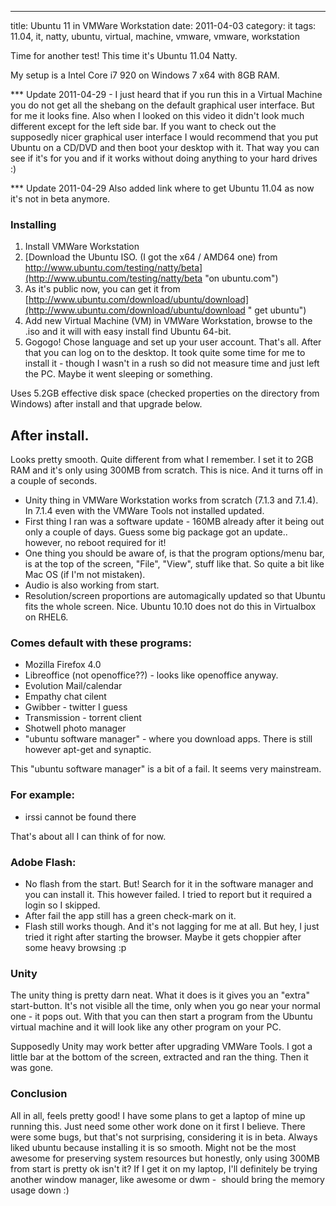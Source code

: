 ---
title: Ubuntu 11 in VMWare Workstation
date: 2011-04-03
category: it
tags: 11.04, it, natty, ubuntu, virtual, machine, vmware, vmware, workstation

Time for another test! This time it's Ubuntu 11.04 Natty.

My setup is a Intel Core i7 920 on Windows 7 x64 with 8GB RAM.

\*\*\* Update 2011-04-29 - I just heard that if you run this in a Virtual Machine you do not get all the shebang on the default graphical user interface. But for me it looks fine. Also when I looked on this video it didn't look much different except for the left side bar. If you want to check out the supposedly nicer graphical user interface I would recommend that you put Ubuntu on a CD/DVD and then boot your desktop with it. That way you can see if it's for you and if it works without doing anything to your hard drives :)

\*\*\* Update 2011-04-29 Also added link where to get Ubuntu 11.04 as now it's not in beta anymore.

### Installing

1. Install VMWare Workstation
2. [Download the Ubuntu ISO. (I got the x64 / AMD64 one) from http://www.ubuntu.com/testing/natty/beta](http://www.ubuntu.com/testing/natty/beta "on ubuntu.com")
3. As it's public now, you can get it from [http://www.ubuntu.com/download/ubuntu/download](http://www.ubuntu.com/download/ubuntu/download " get ubuntu")
4. Add new Virtual Machine (VM) in VMWare Workstation, browse to the .iso and it will with easy install find Ubuntu 64-bit.
5. Gogogo! Chose language and set up your user account. That's all. After that you can log on to the desktop. It took quite some time for me to install it - though I wasn't in a rush so did not measure time and just left the PC. Maybe it went sleeping or something.

Uses 5.2GB effective disk space (checked properties on the directory from Windows) after install and that upgrade below.

## **After install.**

Looks pretty smooth. Quite different from what I remember. I set it to 2GB  RAM and it's only using 300MB from scratch. This is nice. And it turns off in a couple of seconds.

- Unity thing in VMWare Workstation works from scratch (7.1.3 and 7.1.4). In 7.1.4 even with the VMWare Tools not installed updated.
- First thing I ran was a software update - 160MB already after it being out only a couple of days. Guess some big package got an update.. however, no reboot required for it!
- One thing you should be aware of, is that the program options/menu bar, is at the top of the screen, "File", "View", stuff like that. So quite a bit like Mac OS (if I'm not mistaken).
- Audio is also working from start.
- Resolution/screen proportions are automagically updated so that Ubuntu fits the whole screen. Nice. Ubuntu 10.10 does not do this in Virtualbox on RHEL6.

### Comes default with these programs:

- Mozilla Firefox 4.0
- Libreoffice (not openoffice??) - looks like openoffice anyway.
- Evolution Mail/calendar
- Empathy chat cilent
- Gwibber - twitter I guess
- Transmission - torrent client
- Shotwell photo manager
- "ubuntu software manager" - where you download apps. There is still however apt-get and synaptic.

This "ubuntu software manager" is a bit of a fail. It seems very mainstream.

### For example:

- irssi cannot be found there

That's about all I can think of for now.

### Adobe Flash:

- No flash from the start. But! Search for it in the software manager and you can install it. This however failed. I tried to report but it required a login so I skipped.
- After fail the app still has a green check-mark on it.
- Flash still works though. And it's not lagging for me at all. But hey, I just tried it right after starting the browser. Maybe it gets choppier after some heavy browsing :p

### Unity

The unity thing is pretty darn neat. What it does is it gives you an "extra" start-button. It's not visible all the time, only when you go near your normal one - it pops out. With that you can then start a program from the Ubuntu virtual machine and it will look like any other program on your PC.

Supposedly Unity may work better after upgrading VMWare Tools. I got a little bar at the bottom of the screen, extracted and ran the thing. Then it was gone.

### Conclusion

All in all, feels pretty good! I have some plans to get a laptop of mine up running this. Just need some other work done on it first I believe. There were some bugs, but that's not surprising, considering it is in beta. Always liked ubuntu because installing it is so smooth. Might not be the most awesome for preserving system resources but honestly, only using 300MB from start is pretty ok isn't it? If I get it on my laptop, I'll definitely be trying another window manager, like awesome or dwm -  should bring the memory usage down :)
